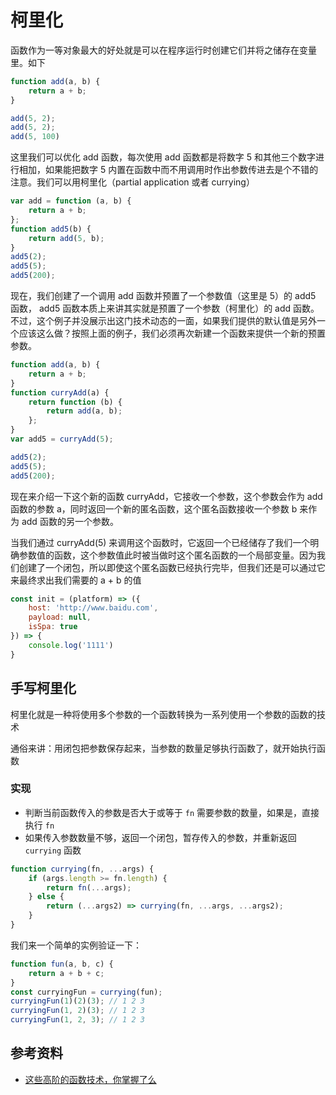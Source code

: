 # 柯里化

函数作为一等对象最大的好处就是可以在程序运行时创建它们并将之储存在变量里。如下

```javascript
function add(a, b) {
    return a + b;
}

add(5, 2);
add(5, 2);
add(5, 100)
```

这里我们可以优化 add 函数，每次使用 add 函数都是将数字 5 和其他三个数字进行相加，如果能把数字 5 内置在函数中而不用调用时作出参数传进去是个不错的注意。我们可以用柯里化（partial application 或者 currying）

```javascript
var add = function (a, b) {
    return a + b;
};
function add5(b) {
    return add(5, b);
}
add5(2);
add5(5);
add5(200);
```

现在，我们创建了一个调用 add 函数并预置了一个参数值（这里是 5）的 add5 函数， add5 函数本质上来讲其实就是预置了一个参数（柯里化）的 add 函数。不过，这个例子并没展示出这门技术动态的一面，如果我们提供的默认值是另外一个应该这么做？按照上面的例子，我们必须再次新建一个函数来提供一个新的预置参数。

```javascript
function add(a, b) {
    return a + b;
}
function curryAdd(a) {
    return function (b) {
        return add(a, b);
    };
}
var add5 = curryAdd(5);

add5(2);
add5(5);
add5(200);
```

现在来介绍一下这个新的函数 curryAdd，它接收一个参数，这个参数会作为 add 函数的参数 a，同时返回一个新的匿名函数，这个匿名函数接收一个参数 b 来作为 add 函数的另一个参数。

当我们通过 curryAdd(5) 来调用这个函数时，它返回一个已经储存了我们一个明确参数值的函数，这个参数值此时被当做时这个匿名函数的一个局部变量。因为我们创建了一个闭包，所以即使这个匿名函数已经执行完毕，但我们还是可以通过它来最终求出我们需要的 a + b 的值

```javascript
const init = (platform) => ({
    host: 'http://www.baidu.com',
    payload: null,
    isSpa: true
}) => {
    console.log('1111')
}
```





## 手写柯里化

柯里化就是一种将使用多个参数的一个函数转换为一系列使用一个参数的函数的技术

通俗来讲：用闭包把参数保存起来，当参数的数量足够执行函数了，就开始执行函数

### 实现

-   判断当前函数传入的参数是否大于或等于 `fn` 需要参数的数量，如果是，直接执行 `fn`
-   如果传入参数数量不够，返回一个闭包，暂存传入的参数，并重新返回 ` currying` 函数

```javascript
function currying(fn, ...args) {
    if (args.length >= fn.length) {
        return fn(...args);
    } else {
        return (...args2) => currying(fn, ...args, ...args2);
    }
}
```

我们来一个简单的实例验证一下：

```javascript
function fun(a, b, c) {
    return a + b + c;
}
const curryingFun = currying(fun);
curryingFun(1)(2)(3); // 1 2 3
curryingFun(1, 2)(3); // 1 2 3
curryingFun(1, 2, 3); // 1 2 3
```









## 参考资料

- [这些高阶的函数技术，你掌握了么](https://mp.weixin.qq.com/s/XkdyuL_jywsiTc3Pvcpx-w)

